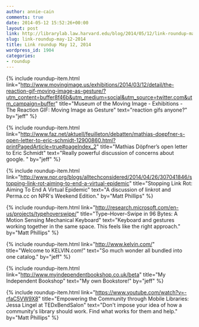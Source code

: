 ```yaml
---
author: annie-cain
comments: true
date: 2014-05-12 15:52:26+00:00
layout: post
link: http://librarylab.law.harvard.edu/blog/2014/05/12/link-roundup-may-12-2014/
slug: link-roundup-may-12-2014
title: Link roundup May 12, 2014
wordpress_id: 1904
categories:
- roundup
---
```


{% include roundup-item.html
  link="http://www.movingimage.us/exhibitions/2014/03/12/detail/the-reaction-gif-moving-image-as-gesture/?utm_content=buffer8f46b&utm_medium=social&utm_source=twitter.com&utm_campaign=buffer"
  title="Museum of the Moving Image - Exhibitions - The Reaction GIF: Moving Image as Gesture"
  text="reaction gifs anyone?"
  by="jeff"
%}

{% include roundup-item.html
  link="http://www.faz.net/aktuell/feuilleton/debatten/mathias-doepfner-s-open-letter-to-eric-schmidt-12900860.html?printPagedArticle=true#pageIndex_2"
  title="Mathias Döpfner’s open letter to Eric Schmidt"
  text="Really powerful discussion of concerns about google.  "
  by="jeff"
%}

{% include roundup-item.html
  link="http://www.npr.org/blogs/alltechconsidered/2014/04/26/307041846/stopping-link-rot-aiming-to-end-a-virtual-epidemic"
  title="Stopping Link Rot: Aiming To End A Virtual Epidemic"
  text="A discussion of linkrot and Perma.cc on NPR's Weekend Edition."
  by="Matt Phillips"
%}

{% include roundup-item.html
  link="http://research.microsoft.com/en-us/projects/typehoverswipe/"
  title="Type–Hover–Swipe in 96 Bytes: A Motion Sensing Mechanical Keyboard"
  text="Keyboard and gestures working together in the same space. This feels like the right approach."
  by="Matt Phillips"
%}

{% include roundup-item.html
  link="http://www.kelvin.com/"
  title="Welcome to KELVIN.com!"
  text="So much wonder all bundled into one catalog."
  by="jeff"
%}

{% include roundup-item.html
  link="http://www.myindependentbookshop.co.uk/beta"
  title="My Independent Bookshop"
  text="My own Bookstore!"
  by="jeff"
%}

{% include roundup-item.html
  link="https://www.youtube.com/watch?v=-rfaC5VW9X8"
  title="Empowering the Community through Mobile Libraries: Jessa Lingel at TEDxBendSalon"
  text="Don't impose your idea of how a community's library should work. Find what works for them and help."
  by="Matt Phillips"
%}
